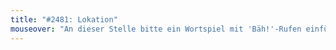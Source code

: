 ```yaml
---
title: "#2481: Lokation"
mouseover: "An dieser Stelle bitte ein Wortspiel mit 'Bäh!'-Rufen einfügen."
---
```


